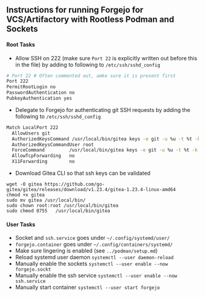 ## Instructions for running Forgejo for VCS/Artifactory with Rootless Podman and Sockets

#### Root Tasks
- Allow SSH on 222 (make sure `Port 22` is explicitly written out before this in the file) by adding to following to `/etc/ssh/sshd_config`
```bash
# Port 22 # Often commented out, amke sure it is present first
Port 222
PermitRootLogin no
PasswordAuthentication no
PubkeyAuthentication yes

```

-  Delegate to Forgejo for authenticating git SSH requests by adding the following to `/etc/ssh/sshd_config`
```bash
Match LocalPort 222
  AllowUsers git
  AuthorizedKeysCommand /usr/local/bin/gitea keys -e git -u %u -t %t -k %k
  AuthorizedKeysCommandUser root
  ForceCommand         /usr/local/bin/gitea keys -e git -u %u -t %t -k %k
  AllowTcpForwarding   no
  X11Forwarding        no
```
- Download Gitea CLI so that ssh keys can be validated
```
wget -O gitea https://github.com/go-gitea/gitea/releases/download/v1.23.4/gitea-1.23.4-linux-amd64
chmod +x gitea
sudo mv gitea /usr/local/bin/
sudo chown root:root /usr/local/bin/gitea
sudo chmod 0755   /usr/local/bin/gitea
```

#### User Tasks
- Socket and `ssh.service` goes under `~/.config/systemd/user/`
- `forgejo.container` goes under `~/.config/containers/systemd/`
- Make sure lingering is enabled (see `../podman/setup.md`)
- Reload systemd user daemon `systemctl --user daemon-reload`
- Manually enable the sockets `systemctl --user enable --now forgejo.sockt`
- Manually enable the ssh service `systemctl --user enable --now ssh.service`
- Manually start container `systemctl --user start forgejo`